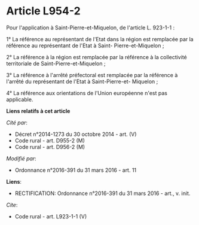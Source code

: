 # Article L954-2

Pour l'application à Saint-Pierre-et-Miquelon, de l'article L. 923-1-1 : 

1° La référence au représentant de l'Etat dans la région est remplacée par la référence au représentant de l'Etat à Saint-
Pierre-et-Miquelon ; 

2° La référence à la région est remplacée par la référence à la collectivité territoriale de Saint-Pierre-et-Miquelon ; 

3° La référence à l'arrêté préfectoral est remplacée par la référence à l'arrêté du représentant de l'Etat à Saint-Pierre-et-
Miquelon ; 

4° La référence aux orientations de l'Union européenne n'est pas applicable.

**Liens relatifs à cet article**

_Cité par_:

  - Décret n°2014-1273 du 30 octobre 2014 - art. (V)
  - Code rural - art. D955-2 (M)
  - Code rural - art. D956-2 (M)

_Modifié par_:

  - Ordonnance n°2016-391 du 31 mars 2016 - art. 11

**Liens**:

  - RECTIFICATION: Ordonnance n°2016-391 du 31 mars 2016 - art., v. init.

_Cite_:

  - Code rural - art. L923-1-1 (V)
